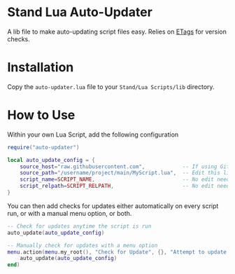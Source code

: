 # Stand Lua Auto-Updater

A lib file to make auto-updating script files easy. Relies on [ETags](https://developer.mozilla.org/en-US/docs/Web/HTTP/Headers/ETag) for version checks.

# Installation

Copy the `auto-updater.lua` file to your `Stand/Lua Scripts/lib` directory.

# How to Use

Within your own Lua Script, add the following configuration


```lua
require("auto-updater")

local auto_update_config = {
    source_host="raw.githubusercontent.com",            -- If using GitHub this should stay `raw.githubusercontent.com`
    source_path="/username/project/main/MyScript.lua",  -- Edit this line to match your projects source URL path
    script_name=SCRIPT_NAME,                            -- No edit needed. `SCRIPT_NAME` will be set automatically by Stand.
    script_relpath=SCRIPT_RELPATH,                      -- No edit needed. `SCRIPT_RELPATH` will be set automatically by Stand.
}
```

You can then add checks for updates either automatically on every script run, or with a manual menu option, or both.


```lua
-- Check for updates anytime the script is run
auto_update(auto_update_config)
```

```lua
-- Manually check for updates with a menu option
menu.action(menu.my_root(), "Check for Update", {}, "Attempt to update to latest version", function()
    auto_update(auto_update_config)
end)
```
